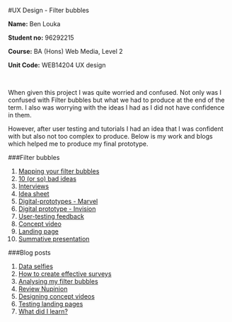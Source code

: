 #UX Design - Filter bubbles


**Name:** Ben Louka

**Student no:** 96292215

**Course:** BA (Hons) Web Media, Level 2

**Unit Code:** WEB14204 UX design

 <br /> 
 
When given this project I was quite worried and confused. Not only was I confused with Filter bubbles but what we had to produce at the end of the term. I also was worrying with the ideas I had as I did not have confidence in them. 
 
However, after user testing and tutorials I had an idea that I was confident with but also not too complex to produce. Below is my work and blogs which helped me to produce my final prototype. 

 
###Filter bubbles

1. [Mapping your filter bubbles](https://drive.google.com/file/d/0B3GR6CwtALpARVRnQUloRF9nLW8/view?usp=sharing)
2. [10 (or so) bad ideas](https://drive.google.com/drive/folders/0B3GR6CwtALpAbEdzYVltbjNkMG8?usp=sharing)
3. [Interviews](https://drive.google.com/file/d/0B3GR6CwtALpAV19MOFQ5SXhvVVU/view?usp=sharing)
4. [Idea sheet](https://drive.google.com/file/d/0B3GR6CwtALpANU1BenlIVkl0Nk0/view?usp=sharing)
5. [Digital-prototypes - Marvel](https://marvelapp.com/1hdiaj0)
6. [Digital prototype - Invision](https://invis.io/TKBZKH0EB)
7. [User-testing feedback](https://docs.google.com/document/d/1FuZ700KU4C9IlvTIojxt_ox4c1-nZlNBtdCoBJxQJ80/edit?usp=sharing)
8. [Concept video](https://drive.google.com/file/d/0B3GR6CwtALpAVWc4RjdPTVhKYjA/view?usp=sharing)
9. [Landing page](https://myfilterbubbleandi.carrd.co/)
10. [Summative presentation](https://docs.google.com/presentation/d/1npgJP7tx-OMUXIB7PBb4RO6OIwp1n2RMpq56I8R3E_s/edit?usp=sharing)


###Blog posts

1. [Data selfies](https://medium.com/@blouka/data-selfie-74d760695a4f)
2. [How to create effective surveys](https://medium.com/@blouka/read-this-article-on-how-to-create-effective-surveys-f4297b7329d9)
3. [Analysing my filter bubbles](https://medium.com/@blouka/analysing-my-filter-bubble-d97bf8e00ab5)
4. [Review Nupinion](https://medium.com/@blouka/reviewing-nupinion-from-a-ux-point-of-view-b63a5b2149c1)
5. [Designing concept videos](https://medium.com/@blouka/creating-my-concept-video-with-the-help-of-telling-your-story-ae7632c56cc2)
6. [Testing landing pages](https://medium.com/@blouka/blog-6-96e6999ebcee)
7. [What did I learn?](https://medium.com/@blouka/reflection-blog-c539b0ce2893)